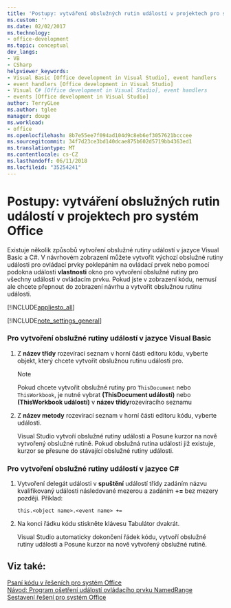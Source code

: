 ```yaml
---
title: 'Postupy: vytváření obslužných rutin událostí v projektech pro systém Office'
ms.custom: ''
ms.date: 02/02/2017
ms.technology:
- office-development
ms.topic: conceptual
dev_langs:
- VB
- CSharp
helpviewer_keywords:
- Visual Basic [Office development in Visual Studio], event handlers
- event handlers [Office development in Visual Studio]
- Visual C# [Office development in Visual Studio], event handlers
- events [Office development in Visual Studio]
author: TerryGLee
ms.author: tglee
manager: douge
ms.workload:
- office
ms.openlocfilehash: 8b7e55ee7f094ad104d9c8eb6ef3057621bcccee
ms.sourcegitcommit: 34f7d23ce3bd140dcae875b602d5719bb4363ed1
ms.translationtype: MT
ms.contentlocale: cs-CZ
ms.lasthandoff: 06/11/2018
ms.locfileid: "35254241"
---
```

# <a name="how-to-create-event-handlers-in-office-projects"></a>Postupy: vytváření obslužných rutin událostí v projektech pro systém Office
  Existuje několik způsobů vytvoření obslužné rutiny událostí v jazyce Visual Basic a C#. V návrhovém zobrazení můžete vytvořit výchozí obslužné rutiny události pro ovládací prvky poklepáním na ovládací prvek nebo pomocí podokna události **vlastnosti** okno pro vytvoření obslužné rutiny pro všechny události v ovládacím prvku. Pokud jste v zobrazení kódu, nemusí ale chcete přepnout do zobrazení návrhu a vytvořit obslužnou rutinu události.  
  
 [!INCLUDE[appliesto_all](../vsto/includes/appliesto-all-md.md)]  
  
 [!INCLUDE[note_settings_general](../sharepoint/includes/note-settings-general-md.md)]  
  
### <a name="to-create-an-event-handler-in-visual-basic"></a>Pro vytvoření obslužné rutiny událostí v jazyce Visual Basic  
  
1.  Z **název třídy** rozevírací seznam v horní části editoru kódu, vyberte objekt, který chcete vytvořit obslužnou rutinu události pro.  
  
    > [!NOTE]  
    >  Pokud chcete vytvořit obslužné rutiny pro `ThisDocument` nebo `ThisWorkbook`, je nutné vybrat **(ThisDocument událostí)** nebo **(ThisWorkbook událostí)** v **název třídy**rozevíracího seznamu  
  
2.  Z **název metody** rozevírací seznam v horní části editoru kódu, vyberte události.  
  
     Visual Studio vytvoří obslužné rutiny události a Posune kurzor na nově vytvořený obslužné rutině. Pokud obslužná rutina události již existuje, kurzor se přesune do stávající obslužné rutiny události.  
  
### <a name="to-create-an-event-handler-in-c"></a>Pro vytvoření obslužné rutiny událostí v jazyce C#  
  
1.  Vytvoření delegát události v **spuštění** událostí třídy zadáním názvu kvalifikovaný události následované mezerou a zadáním **+=** bez mezery později. Příklad:  
  
     `this.<object name>.<event name> +=`  
  
2.  Na konci řádku kódu stiskněte klávesu Tabulátor dvakrát.  
  
     Visual Studio automaticky dokončení řádek kódu, vytvoří obslužné rutiny události a Posune kurzor na nově vytvořený obslužné rutině.  
  
## <a name="see-also"></a>Viz také:  
 [Psaní kódu v řešeních pro systém Office](../vsto/writing-code-in-office-solutions.md)   
 [Návod: Program ošetření událostí ovládacího prvku NamedRange](../vsto/walkthrough-programming-against-events-of-a-namedrange-control.md)   
 [Sestavení řešení pro systém Office](../vsto/building-office-solutions.md)  
  
  